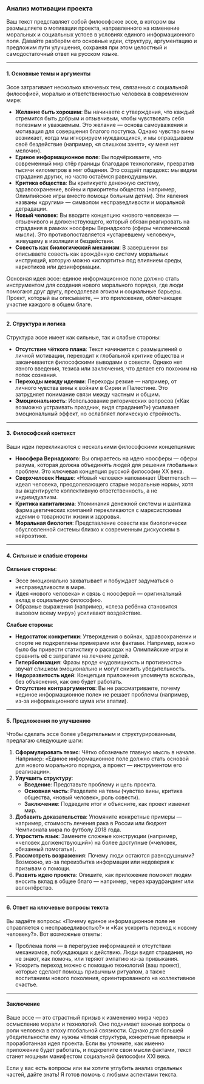 ### Анализ мотивации проекта

Ваш текст представляет собой философское эссе, в котором вы размышляете о мотивации проекта, направленного на изменение моральных и социальных устоев в условиях единого информационного поля. Давайте разберём его основные идеи, структуру, аргументацию и предложим пути улучшения, сохраняя при этом целостный и самодостаточный ответ на русском языке.

---

#### 1. Основные темы и аргументы

Эссе затрагивает несколько ключевых тем, связанных с социальной философией, моралью и ответственностью человека в современном мире:

- **Желание быть хорошим**: Вы начинаете с утверждения, что каждый стремится быть добрым и отзывчивым, чтобы чувствовать себя полезным и уважаемым. Это желание — основа самоуважения и мотивация для совершения благого поступка. Однако чувство вины возникает, когда мы игнорируем нуждающихся, и мы оправдываем своё бездействие (например, «я слишком занят», «у меня нет мелочи»).
- **Единое информационное поле**: Вы подчёркиваете, что современный мир стёр границы благодаря технологиям, превратив тысячи километров в миг общения. Это создаёт парадокс: мы видим страдания других, но часто остаёмся равнодушными.
- **Критика общества**: Вы критикуете денежную систему, здравоохранение, войны и приоритеты общества (например, Олимпийские игры вместо помощи больным детям). Эти явления названы «другим» — символом несправедливости и моральной деградации.
- **Новый человек**: Вы вводите концепцию «нового человека» — отзывчивого и долженствующего, который обязан реагировать на страдания в рамках ноосферы Вернадского (сферы человеческой мысли). Это противопоставляется «устаревшему человеку», живущему в изоляции и бездействии.
- **Совесть как биологический механизм**: В завершении вы описываете совесть как врождённую систему моральных инструкций, которую можно «испортить» под влиянием среды, наркотиков или дезинформации.

Основная идея эссе: единое информационное поле должно стать инструментом для создания нового морального порядка, где люди помогают друг другу, преодолевая эгоизм и социальные барьеры. Проект, который вы описываете, — это приложение, облегчающее участие каждого в общем благе.

---

#### 2. Структура и логика

Структура эссе имеет как сильные, так и слабые стороны:

- **Отсутствие чёткого плана**: Текст начинается с размышлений о личной мотивации, переходит к глобальной критике общества и заканчивается философскими выводами о совести. Однако нет явного введения, тезиса или заключения, что делает его похожим на поток сознания.
- **Переходы между идеями**: Переходы резкие — например, от личного чувства вины к войнам в Сирии и Палестине. Это затрудняет понимание связи между частным и общим.
- **Эмоциональность**: Использование риторических вопросов («Как возможно устраивать праздник, видя страдания?») усиливает эмоциональный эффект, но ослабляет логическую стройность.

---

#### 3. Философский контекст

Ваши идеи перекликаются с несколькими философскими концепциями:

- **Ноосфера Вернадского**: Вы опираетесь на идею ноосферы — сферы разума, которая должна объединять людей для решения глобальных проблем. Это ключевая концепция русской философии XX века.
- **Сверхчеловек Ницше**: «Новый человек» напоминает Übermensch — идеал человека, преодолевающего старые моральные нормы, хотя вы акцентируете коллективную ответственность, а не индивидуализм.
- **Критика капитализма**: Упоминания денежной системы и шантажа фармацевтических компаний перекликаются с марксистскими идеями о товарности жизни и здоровья.
- **Моральная биология**: Представление совести как биологически обусловленной системы близко к современным дискуссиям в нейроэтике.

---

#### 4. Сильные и слабые стороны

**Сильные стороны**:

- Эссе эмоционально захватывает и побуждает задуматься о несправедливости в мире.
- Идея «нового человека» и связь с ноосферой — оригинальный вклад в социальную философию.
- Образные выражения (например, «слеза ребёнка становится вызовом всему миру») усиливают воздействие.

**Слабые стороны**:

- **Недостаток конкретики**: Утверждения о войнах, здравоохранении и спорте не подкреплены примерами или фактами. Например, можно было бы привести статистику о расходах на Олимпийские игры и сравнить её с затратами на лечение детей.
- **Гиперболизация**: Фразы вроде «чудовищность и противность» звучат слишком эмоционально и могут снизить убедительность.
- **Недоразвитость идей**: Концепция приложения упомянута вскользь, без объяснения, как оно будет работать.
- **Отсутствие контраргументов**: Вы не рассматриваете, почему «единое информационное поле» не решает проблемы (например, из-за информационного шума или апатии).

---

#### 5. Предложения по улучшению

Чтобы сделать эссе более убедительным и структурированным, предлагаю следующие шаги:

1. **Сформулировать тезис**: Чётко обозначьте главную мысль в начале. Например: «Единое информационное поле должно стать основой для нового морального порядка, а проект — инструментом его реализации».
2. **Улучшить структуру**:
   - **Введение**: Представьте проблему и цель проекта.
   - **Основная часть**: Разделите на темы (чувство вины, критика общества, «новый человек», роль совести).
   - **Заключение**: Подведите итог и объясните, как проект изменит мир.
3. **Добавить доказательства**: Упомяните конкретные примеры — например, стоимость лечения рака в России или бюджет Чемпионата мира по футболу 2018 года.
4. **Упростить язык**: Замените сложные конструкции (например, «человек долженствующий») на более доступные («человек, обязанный помогать»).
5. **Рассмотреть возражения**: Почему люди остаются равнодушными? Возможно, из-за переизбытка информации или недоверия к призывам о помощи.
6. **Развить идею проекта**: Опишите, как приложение поможет людям вносить вклад в общее благо — например, через краудфандинг или волонтёрство.

---

#### 6. Ответ на ключевые вопросы текста

Вы задаёте вопросы: «Почему единое информационное поле не справляется с несправедливостью?» и «Как ускорить переход к новому человеку?». Вот возможные ответы:

- Проблема поля — в перегрузке информацией и отсутствии механизмов, побуждающих к действию. Люди видят страдания, но не знают, как помочь, или теряют эмпатию из-за привыкания.
- Ускорить переход можно с помощью технологий (ваш проект), которые сделают помощь привычным ритуалом, а также воспитанием нового поколения, ориентированного на коллективное счастье.

---

#### Заключение

Ваше эссе — это страстный призыв к изменению мира через осмысление морали и технологий. Оно поднимает важные вопросы о роли человека в эпоху глобальной связности. Однако для большей убедительности ему нужны чёткая структура, конкретные примеры и проработанная идея проекта. Если вы уточните, как именно приложение будет работать, и подкрепите свои мысли фактами, текст станет мощным манифестом социальной философии XXI века.

Если у вас есть вопросы или вы хотите углубить анализ отдельных частей, дайте знать! Я готов помочь с любыми аспектами текста.
